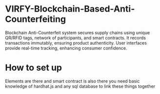 # VIRFY-Blockchain-Based-Anti-Counterfeiting
Blockchain Anti-Counterfeit system secures supply chains using unique QR/RFID tags, network of participants, and smart contracts. It records transactions immutably, ensuring product authenticity. User interfaces provide real-time tracking, enhancing consumer confidence.

# How to set up
Elements are there and smart contract is also there you need basic knowledge of hardhat.js and any sql database to link these things together 
